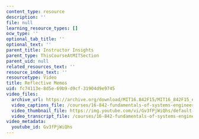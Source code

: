 ```yaml
---
content_type: resource
description: ''
file: null
learning_resource_types: []
ocw_type: ''
optional_tab_title: ''
optional_text: ''
parent_title: Instructor Insights
parent_type: ThisCourseAtMITSection
parent_uid: null
related_resources_text: ''
resource_index_text: ''
resourcetype: Video
title: Reflective Memos
uid: fc74113e-8d5e-69b9-d9cf-31904d9e9745
video_files:
  archive_url: https://archive.org/download/MIT16.842F15/MIT16_842F15_educator_11_300k.mp4
  video_captions_file: /courses/16-842-fundamentals-of-systems-engineering-fall-2015/7732bea441dd5e009ce4ad6a692d675f_Gv3fPjWiQhs.vtt
  video_thumbnail_file: https://img.youtube.com/vi/Gv3fPjWiQhs/default.jpg
  video_transcript_file: /courses/16-842-fundamentals-of-systems-engineering-fall-2015/3983c483aec2a00699712ba0ccacbbdf_Gv3fPjWiQhs.pdf
video_metadata:
  youtube_id: Gv3fPjWiQhs
---
```

